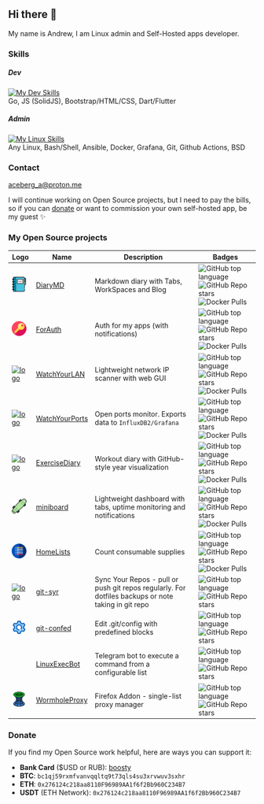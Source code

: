 ## Hi there 👋

My name is Andrew, I am Linux admin and Self-Hosted apps developer.   

### Skills
##### Dev
[![My Dev Skills](https://skillicons.dev/icons?i=go,js,solidjs,bootstrap,html,css,dart,flutter)](https://skillicons.dev)   
Go, JS (SolidJS), Bootstrap/HTML/CSS, Dart/Flutter
##### Admin
[![My Linux Skills](https://skillicons.dev/icons?i=linux,bash,ansible,docker,grafana,git,githubactions,bsd)](https://skillicons.dev)   
Any Linux, Bash/Shell, Ansible, Docker, Grafana, Git, Github Actions, BSD


### Contact
aceberg_a@proton.me

I will continue working on Open Source projects, but I need to pay the bills, so if you can [donate](https://github.com/aceberg#donate) or want to commission your own self-hosted app, be my guest ✨


### My Open Source projects

| Logo | Name  | Description | Badges |
| -------- | --------  | ----------- | ------- |
| [<img src="https://raw.githubusercontent.com/aceberg/DiaryMD/main/assets/logo.png" alt="logo" width="30"/>](https://github.com/aceberg/DiaryMD) | [DiaryMD](https://github.com/aceberg/DiaryMD) | Markdown diary with Tabs, WorkSpaces and Blog | ![GitHub top language](https://img.shields.io/github/languages/top/aceberg/DiaryMD) ![GitHub Repo stars](https://img.shields.io/github/stars/aceberg/DiaryMD?style=flat&logo=github&color=%23038000) ![Docker Pulls](https://img.shields.io/docker/pulls/aceberg/diarymd?style=flat&logo=docker)|
| [<img src="https://raw.githubusercontent.com/aceberg/ForAuth/main/assets/logo.png" alt="logo" width="30"/>](https://github.com/aceberg/ForAuth) | [ForAuth](https://github.com/aceberg/ForAuth) | Auth for my apps (with notifications)  | ![GitHub top language](https://img.shields.io/github/languages/top/aceberg/ForAuth) ![GitHub Repo stars](https://img.shields.io/github/stars/aceberg/ForAuth?style=flat&logo=github&color=%23038000) ![Docker Pulls](https://img.shields.io/docker/pulls/aceberg/forauth?style=flat&logo=docker)|
| [<img src="https://raw.githubusercontent.com/aceberg/WatchYourLAN/main/assets/logo.png" alt="logo" width="30"/>](https://github.com/aceberg/WatchYourLAN) | [WatchYourLAN](https://github.com/aceberg/WatchYourLAN) | Lightweight network IP scanner with web GUI  | ![GitHub top language](https://img.shields.io/github/languages/top/aceberg/WatchYourLAN) ![GitHub Repo stars](https://img.shields.io/github/stars/aceberg/WatchYourLAN?style=flat&logo=github&color=%23038000) ![Docker Pulls](https://img.shields.io/docker/pulls/aceberg/watchyourlan?style=flat&logo=docker)|
| [<img src="https://raw.githubusercontent.com/aceberg/WatchYourPorts/main/assets/logo.png" alt="logo" width="30"/>](https://github.com/aceberg/WatchYourPorts) | [WatchYourPorts](https://github.com/aceberg/WatchYourPorts) | Open ports monitor. Exports data to `InfluxDB2/Grafana` | ![GitHub top language](https://img.shields.io/github/languages/top/aceberg/WatchYourPorts) ![GitHub Repo stars](https://img.shields.io/github/stars/aceberg/watchyourports?style=flat&logo=github&color=%23038000) ![Docker Pulls](https://img.shields.io/docker/pulls/aceberg/watchyourports?style=flat&logo=docker)|
| [<img src="https://raw.githubusercontent.com/aceberg/ExerciseDiary/main/assets/logo.png" alt="logo" width="30"/>](https://github.com/aceberg/ExerciseDiary) | [ExerciseDiary](https://github.com/aceberg/ExerciseDiary) | Workout diary with GitHub-style year visualization | ![GitHub top language](https://img.shields.io/github/languages/top/aceberg/ExerciseDiary) ![GitHub Repo stars](https://img.shields.io/github/stars/aceberg/ExerciseDiary?style=flat&logo=github&color=%23038000) ![Docker Pulls](https://img.shields.io/docker/pulls/aceberg/exercisediary?style=flat&logo=docker)|
| [<img src="https://raw.githubusercontent.com/aceberg/miniboard/main/assets/logo.png" alt="logo" width="30"/>](https://github.com/aceberg/miniboard) | [miniboard](https://github.com/aceberg/miniboard) | Lightweight dashboard with tabs, uptime monitoring and notifications | ![GitHub top language](https://img.shields.io/github/languages/top/aceberg/miniboard) ![GitHub Repo stars](https://img.shields.io/github/stars/aceberg/miniboard?style=flat&logo=github&color=%23038000) ![Docker Pulls](https://img.shields.io/docker/pulls/aceberg/miniboard?style=flat&logo=docker)|
| [<img src="https://raw.githubusercontent.com/aceberg/HomeLists/main/assets/logo.png" alt="logo" width="30"/>](https://github.com/aceberg/HomeLists) | [HomeLists](https://github.com/aceberg/HomeLists) | Count consumable supplies | ![GitHub top language](https://img.shields.io/github/languages/top/aceberg/HomeLists) ![GitHub Repo stars](https://img.shields.io/github/stars/aceberg/HomeLists?style=flat&logo=github&color=%23038000) ![Docker Pulls](https://img.shields.io/docker/pulls/aceberg/homelists?style=flat&logo=docker)|
| [<img src="https://raw.githubusercontent.com/aceberg/git-syr/main/assets/logo.png" alt="logo" width="30"/>](https://github.com/aceberg/git-syr) | [git-syr](https://github.com/aceberg/git-syr) | Sync Your Repos - pull or push git repos regularly. For dotfiles backups or note taking in git repo  | ![GitHub top language](https://img.shields.io/github/languages/top/aceberg/git-syr) ![GitHub Repo stars](https://img.shields.io/github/stars/aceberg/git-syr?style=flat&logo=github&color=%23038000)|
| [<img src="https://raw.githubusercontent.com/aceberg/git-confed/main/assets/logo.png" alt="logo" width="30"/>](https://github.com/aceberg/git-confed) | [git-confed](https://github.com/aceberg/git-confed) | Edit .git/config with predefined blocks | ![GitHub top language](https://img.shields.io/github/languages/top/aceberg/git-confed) ![GitHub Repo stars](https://img.shields.io/github/stars/aceberg/git-confed?style=flat&logo=github&color=%23038000)|
| | [LinuxExecBot](https://github.com/aceberg/LinuxExecBot) | Telegram bot to execute a command from a configurable list | ![GitHub top language](https://img.shields.io/github/languages/top/aceberg/LinuxExecBot) ![GitHub Repo stars](https://img.shields.io/github/stars/aceberg/LinuxExecBot?style=flat&logo=github&color=%23038000)|
| [<img src="https://raw.githubusercontent.com/aceberg/WormholeProxy/main/assets/logo.png" alt="logo" width="30"/>](https://github.com/aceberg/WormholeProxy) | [WormholeProxy](https://github.com/aceberg/WormholeProxy) | Firefox Addon - single-list proxy manager | ![GitHub top language](https://img.shields.io/github/languages/top/aceberg/WormholeProxy) ![GitHub Repo stars](https://img.shields.io/github/stars/aceberg/WormholeProxy?style=flat&logo=github&color=%23038000) |

### Donate

If you find my Open Source work helpful, here are ways you can support it:

- **Bank Card** ($USD or RUB): [boosty](https://boosty.to/aceberg/donate)
- **BTC**: ```bc1qj59rxmfvanvqqltq9t73qls4su3xrvwuv3sxhr```
- **ETH**: ```0x276124c218aa8110F96989AA1f6f2Bb960C234B7```
- **USDT** (ETH Network): ```0x276124c218aa8110F96989AA1f6f2Bb960C234B7```